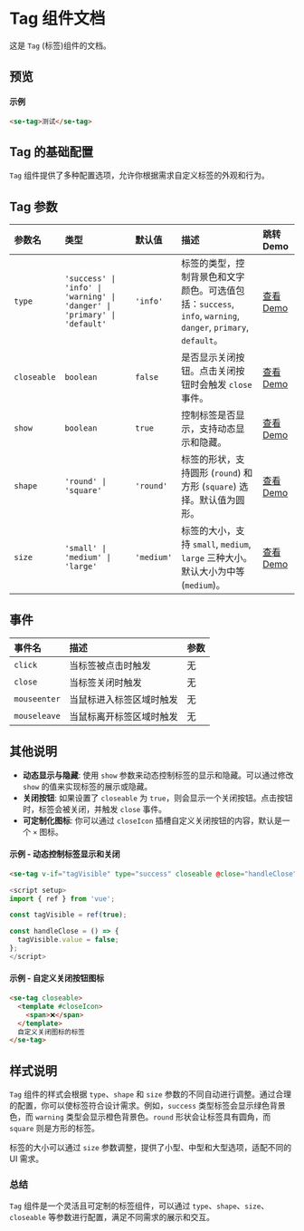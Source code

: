 # Tag 组件文档

这是 `Tag` (标签)组件的文档。

## 预览

<preview path="../../demos/tag/tag.vue" title="基本使用" description="展示一个简单的标签组件"></preview>

#### 示例

```html
<se-tag>测试</se-tag>
```

## Tag 的基础配置

`Tag` 组件提供了多种配置选项，允许你根据需求自定义标签的外观和行为。

## Tag 参数

| 参数名      | 类型                         | 默认值   | 描述                                                                 | 跳转 Demo                                 |
| :---------- | :--------------------------- | :------- | :------------------------------------------------------------------- | :---------------------------------------- |
| `type`      | `'success' \| 'info' \| 'warning' \| 'danger' \| 'primary' \| 'default'` | `'info'` | 标签的类型，控制背景色和文字颜色。可选值包括：`success`, `info`, `warning`, `danger`, `primary`, `default`。 | [查看 Demo](#)                            |
| `closeable` | `boolean`                    | `false`  | 是否显示关闭按钮。点击关闭按钮时会触发 `close` 事件。                       | [查看 Demo](#)                            |
| `show`      | `boolean`                    | `true`   | 控制标签是否显示，支持动态显示和隐藏。                                       | [查看 Demo](#)                            |
| `shape`     | `'round' \| 'square'`        | `'round'`| 标签的形状，支持圆形 (`round`) 和方形 (`square`) 选择。默认值为圆形。           | [查看 Demo](#)                            |
| `size`      | `'small' \| 'medium' \| 'large'` | `'medium'` | 标签的大小，支持 `small`, `medium`, `large` 三种大小。默认大小为中等 (`medium`)。 | [查看 Demo](#)                            |

## 事件

| 事件名       | 描述                                         | 参数        |
| :----------- | :------------------------------------------- | :---------- |
| `click`      | 当标签被点击时触发                           | 无         |
| `close`      | 当标签关闭时触发                             | 无         |
| `mouseenter` | 当鼠标进入标签区域时触发                     | 无         |
| `mouseleave` | 当鼠标离开标签区域时触发                     | 无         |

## 其他说明

- **动态显示与隐藏**: 使用 `show` 参数来动态控制标签的显示和隐藏。可以通过修改 `show` 的值来实现标签的展示或隐藏。
- **关闭按钮**: 如果设置了 `closeable` 为 `true`，则会显示一个关闭按钮。点击按钮时，标签会被关闭，并触发 `close` 事件。
- **可定制化图标**: 你可以通过 `closeIcon` 插槽自定义关闭按钮的内容，默认是一个 `×` 图标。

#### 示例 - 动态控制标签显示和关闭

```html
<se-tag v-if="tagVisible" type="success" closeable @close="handleClose">标签内容</se-tag>
```

```javascript
<script setup>
import { ref } from 'vue';

const tagVisible = ref(true);

const handleClose = () => {
  tagVisible.value = false;
};
</script>
```

#### 示例 - 自定义关闭按钮图标

```html
<se-tag closeable>
  <template #closeIcon>
    <span>❌</span>
  </template>
  自定义关闭图标的标签
</se-tag>
```

## 样式说明

`Tag` 组件的样式会根据 `type`、`shape` 和 `size` 参数的不同自动进行调整。通过合理的配置，你可以使标签符合设计需求。例如，`success` 类型标签会显示绿色背景色，而 `warning` 类型会显示橙色背景色。`round` 形状会让标签具有圆角，而 `square` 则是方形的标签。

标签的大小可以通过 `size` 参数调整，提供了小型、中型和大型选项，适配不同的 UI 需求。

### 总结

`Tag` 组件是一个灵活且可定制的标签组件，可以通过 `type`、`shape`、`size`、`closeable` 等参数进行配置，满足不同需求的展示和交互。
